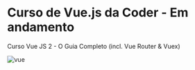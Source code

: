 # Curso de Vue.js da Coder - Em andamento

Curso Vue JS 2 - O Guia Completo (incl. Vue Router & Vuex)

![vue](https://user-images.githubusercontent.com/57469942/133174266-fbf539ae-3071-49ef-acb4-717e95222c0d.png)


